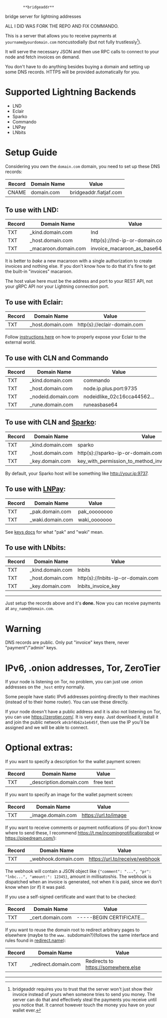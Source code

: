             **bridgeaddr**

bridge server for lightning addresses

ALL I DID WAS FORK THE REPO AND FIX COMMANDO.

This is a server that allows you to receive payments at `yourname@yourdomain.com` noncustodially (but not fully trustlessly[^trustless]).

It will serve the necessary JSON and then use RPC calls to connect to your node and fetch invoices on demand.

You don't have to do anything besides buying a domain and setting up some DNS records. HTTPS will be provided automatically for you.

# Supported Lightning Backends

- LND
- Eclair
- Sparko
- Commando
- LNPay
- LNbits

# Setup Guide

Considering you own the `domain.com` domain, you need to set up these DNS records:

| Record | Domain Name | Value                  |
| ------ | ----------- | ---------------------- |
| CNAME  | domain.com  | bridgeaddr.fiatjaf.com |

## To use with LND:

| Record | Domain Name           | Value                               |
| ------ | --------------------- | ----------------------------------- |
| TXT    | \_kind.domain.com     | lnd                                 |
| TXT    | \_host.domain.com     | http(s)://lnd-ip-or-domain.com:port |
| TXT    | \_macaroon.domain.com | invoice_macaroon_as_base64_or_hex   |

It is better to _bake_ a new macaroon with a single authorization to create invoices and nothing else. If you don't know how to do that it's fine to get the built-in "invoices" macaroon.

The host value here must be the address and port to your REST API, not your gRPC API nor your Lightning connection port.

## To use with Eclair:

| Record | Domain Name       | Value                       |
| ------ | ----------------- | --------------------------- |
| TXT    | \_host.domain.com | http(s)://eclair-domain.com |

Follow [instructions here](https://gist.github.com/fiatjaf/8e74740d30763713154de15562e08789#file-exposing-eclair-md) on how to properly expose your Eclair to the external world.

## To use with CLN and Commando

| Record | Domain Name         | Value                       |
| ------ | ------------------- | --------------------------- |
| TXT    | \_kind.domain.com   | commando                    |
| TXT    | \_host.domain.com   | node.ip.plus.port:9735      |
| TXT    | \_nodeid.domain.com | nodeidlike_02c16cca44562... |
| TXT    | \_rune.domain.com   | runeasbase64                |

## To use with CLN and [Sparko](https://github.com/fiatjaf/sparko):

| Record | Domain Name       | Value                                                    |
| ------ | ----------------- | -------------------------------------------------------- |
| TXT    | \_kind.domain.com | sparko                                                   |
| TXT    | \_host.domain.com | http(s)://sparko-ip-or-domain.com                        |
| TXT    | \_key.domain.com  | key_with_permission_to_method_invoicewithdescriptionhash |

By default, your Sparko host will be something like http://your.ip:9737.

## To use with [LNPay](https://lnpay.co/):

| Record | Domain Name       | Value        |
| ------ | ----------------- | ------------ |
| TXT    | \_pak.domain.com  | pak_oooooooo |
| TXT    | \_waki.domain.com | waki_ooooooo |

See [keys docs](https://docs.lnpay.co/api/get-started/access-keys) for what "pak" and "waki" mean.

## To use with LNbits:

| Record | Domain Name       | Value                             |
| ------ | ----------------- | --------------------------------- |
| TXT    | \_kind.domain.com | lnbits                            |
| TXT    | \_host.domain.com | http(s)://lnbits-ip-or-domain.com |
| TXT    | \_key.domain.com  | lnbits_invoice_key                |

---

Just setup the records above and it's **done.** Now you can receive payments at `any_name@domain.com`.

# Warning

DNS records are public. Only put "invoice" keys there, never "payment"/"admin" keys.

# IPv6, .onion addresses, Tor, ZeroTier

If your node is listening on Tor, no problem, you can just use .onion addresses on the `_host` entry normally.

Some people have static IPv6 addresses pointing directly to their machines (instead of to their home router). You can use these directly.

If your node doesn't have a public address and it is also not listening on Tor, you can use https://zerotier.com/. It is very easy. Just download it, install it and join the public network `a0cbf4b62a1e645f`, then use the IP you'll be assigned and we will be able to connect.

# Optional extras:

If you want to specify a description for the wallet payment screen:

| Record | Domain Name              | Value     |
| ------ | ------------------------ | --------- |
| TXT    | \_description.domain.com | free text |

If you want to specify an image for the wallet payment screen:

| Record | Domain Name        | Value                |
| ------ | ------------------ | -------------------- |
| TXT    | \_image.domain.com | https://url.to/image |

If you want to receive comments or payment notifications (if you don't know where to send these, I recommend https://t.me/incomingnotificationsbot or https://pipedream.com/):

| Record | Domain Name          | Value                          |
| ------ | -------------------- | ------------------------------ |
| TXT    | \_webhook.domain.com | https://url.to/receive/webhook |

The webhook will contain a JSON object like `{"comment": "...", "pr": "lnbc...", "amount:": 12345}`, amount in millisatoshis. The webhook is dispatched when an invoice is generated, not when it is paid, since we don't know when (or if) it was paid.

If you use a self-signed certificate and want that to be checked:

| Record | Domain Name       | Value                     |
| ------ | ----------------- | ------------------------- |
| TXT    | \_cert.domain.com | -----BEGIN CERTIFICATE... |

If you want to reuse the domain root to redirect arbitrary pages to elsewhere (maybe to the `www.` subdomain?)(follows the same interface and rules found in [redirect.name](http://redirect.name)):

| Record | Domain Name           | Value                               |
| ------ | --------------------- | ----------------------------------- |
| TXT    | \_redirect.domain.com | Redirects to https://somewhere.else |

---

[^trustless]: bridgeaddr requires you to trust that the server won't just show their invoice instead of yours when someone tries to send you money. The server can do that and effectively steal the payments you receive until you notice that. It cannot however touch the money you have on your wallet ever.
